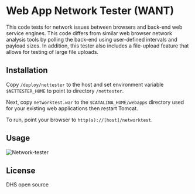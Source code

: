 # Web App Network Tester (WANT)

This code tests for network issues between browsers and back-end web service engines. This code differs from similar web browser network analysis tools by polling the back-end using user-defined intervals and payload sizes. In addition, this tester also includes a file-upload feature that allows for testing of large file uploads.

## Installation

Copy ```/deploy/nettester``` to the host and set environment variable
```$NETTESTER_HOME``` to point to directory ```/nettester```.  

Next, copy ```networktest.war``` to the ```$CATALINA_HOME/webapps``` directory used for your existing web applications then restart Tomcat.

To run, point your browser to ```http(s)://[host]/networktest```. 

## Usage

![Network-tester](war/images/network-tester.png)

License
----

DHS open source

